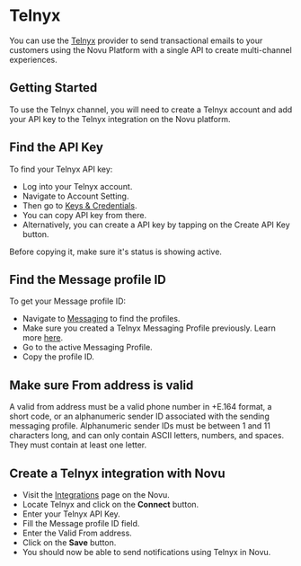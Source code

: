 # Telnyx

You can use the [Telnyx](https://telnyx.com/) provider to send transactional emails to your customers using the Novu Platform with a single API to create multi-channel experiences.

## Getting Started

To use the Telnyx channel, you will need to create a Telnyx account and add your API key to the Telnyx integration on the Novu platform.

## Find the API Key

To find your Telnyx API key:

- Log into your Telnyx account.
- Navigate to Account Setting.
- Then go to [Keys & Credentials](https://portal.telnyx.com/#/app/api-keys).
- You can copy API key from there.
- Alternatively, you can create a API key by tapping on the Create API Key button.

Before copying it, make sure it's status is showing active.

## Find the Message profile ID

To get your Message profile ID:

- Navigate to [Messaging](https://portal.telnyx.com/#/app/messaging) to find the profiles.
- Make sure you created a Telnyx Messaging Profile previously. Learn more [here](https://developers.telnyx.com/docs/v2/messaging/quickstarts/portal-setup).
- Go to the active Messaging Profile.
- Copy the profile ID.

## Make sure From address is valid

A valid from address must be a valid phone number in +E.164 format, a short code, or an alphanumeric sender ID associated with the sending messaging profile. Alphanumeric sender IDs must be between 1 and 11 characters long, and can only contain ASCII letters, numbers, and spaces. They must contain at least one letter.

## Create a Telnyx integration with Novu

- Visit the [Integrations](https://web.novu.co/integrations) page on the Novu.
- Locate Telnyx and click on the **Connect** button.
- Enter your Telnyx API Key.
- Fill the Message profile ID field.
- Enter the Valid From address.
- Click on the **Save** button.
- You should now be able to send notifications using Telnyx in Novu.
